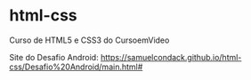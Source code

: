 # html-css
Curso de HTML5 e CSS3 do CursoemVideo

Site do Desafio Android: https://samuelcondack.github.io/html-css/Desafio%20Android/main.html#
